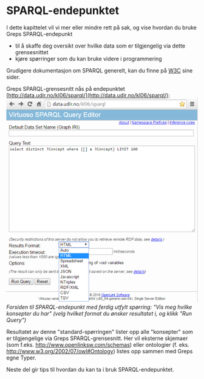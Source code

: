 # SPARQL-endepunktet
I dette kapittelet vil vi mer eller mindre rett på sak, og vise hvordan du bruke Greps SPARQL-endepunkt
- til å skaffe deg oversikt over hvilke data som er tilgjengelig via dette grensesnittet 
- kjøre spørringer som du kan bruke videre i programmering

Grudigere dokumentasjon om SPARQL generelt, kan du finne på [W3C](https://www.w3.org/TR/sparql11-overview/) sine sider.

Greps SPARQL-grensesnitt nås på endepunktet [http://data.udir.no/kl06/sparql/](http://data.udir.no/kl06/sparql/):
![SPARQL-endepunktet](sparql-endepunktet.png)
*Forsiden til SPARQL-endepunkt med ferdig utfylt spørring: "Vis meg hvilke konsepter du har" (velg hvilket format du ønsker resultatet i, og klikk "Run Query")*

Resultatet av denne "standard-spørringen" lister opp alle "konsepter" som er tilgjengelige via Greps SPARQL-grensesnitt. Her vil eksterne skjemaer (som f.eks. http://www.openlinksw.com/schemas) eller ontologier (f. eks. http://www.w3.org/2002/07/owl#Ontology) listes opp sammen med Greps egne Typer.

Neste del gir tips til hvordan du kan ta i bruk SPARQL-endepunktet.